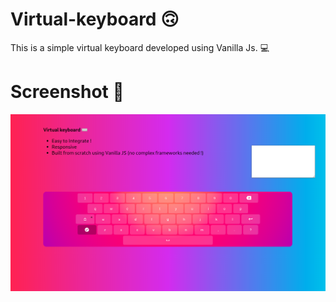# Virtual-keyboard 🙃

This is a simple virtual keyboard developed using Vanilla Js. 💻

# Screenshot 📸

![Screenshot](https://github.com/Kshatriyaprithviraj/Virtual-keyboard/blob/master/screenshot/Screenshot%20from%202021-01-18%2020-53-03.png)
